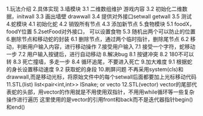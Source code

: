 1.玩法介绍
2.具体实现
3.墙模块
	3.1 二维数组维护 游戏内容
	3.2 初始化二维数据，initwall
	3.3 画出墙壁 drawwall
	3.4 提供对外接口setwall getwall
	3.5 测试
4.蛇模块
	4.1 初始化蛇
	4.2 销毁所有节点
	4.3 添加新节点
5.食物模块
	5.1 foodX， foodY位置
	5.2setFood对外接口， 可以设置食物
	5.3  随机出两个可以防止的位置
6.删除节点和移动蛇的封装
	6.1 删除节点，通过两个临时指针，删除尾节点
	6.2 移动，判断用户输入内容，进行移动操作
7.接受用户输入
	7.1 接受一个字符，蛇移动一步
	7.2 用户输入按键后，进行自动移动
8.解决bug	
	8.1 按键冲突
	8.2 180不可以转
	8.3 死亡撞墙，多走一步
	8.4 循环追尾，不要进入死亡
9.加大难度
	9.1 根据蛇的身长设置移动速度
	9.2 获取蛇的身段
10.刷屏问题
	不再采用system(cls)和drawwall,而是移动光标，将原始文件中的每个setwall后面都要加上光标移动代码
11.STL(list)
    list<pair<int,int>> lSnake; or  vecto
12.STL(vector)
     vector的尾部代表蛇的头部，用vector的作用就是不用使用双指针，不用用while循环等一些复杂操作进行遍历
	这里使用的是vector的引用front和back而不是迭代器指针begin()和end()